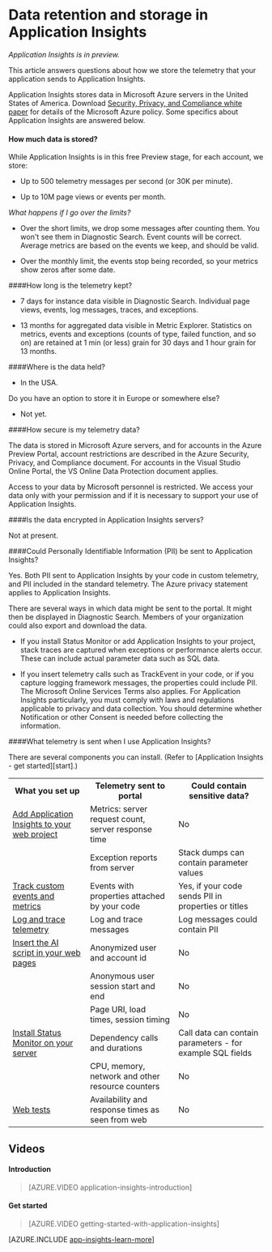 <properties pageTitle="Data retention and storage in Application Insights" description="Retention and privacy policy statement" authors="awills" manager="kamrani"/>

<tags ms.service="application-insights" ms.workload="tbd" ms.tgt_pltfrm="ibiza" ms.devlang="na" ms.topic="article" ms.date="2014-11-14" ms.author="awills"/>

# Data retention and storage in Application Insights 

*Application Insights is in preview.*


This article answers questions about how we store the telemetry that your application sends to Application Insights.

Application Insights stores data in Microsoft Azure servers in the United States of America. Download [Security, Privacy, and Compliance white paper](http://go.microsoft.com/fwlink/?LinkId=392408) for details of the Microsoft Azure policy. Some specifics about Application Insights are answered below. 

#### How much data is stored? 

While Application Insights is in this free Preview stage, for each account, we store: 

* Up to 500 telemetry messages per second (or 30K per minute). 

* Up to 10M page views or events per month. 

*What happens if I go over the limits?* 

* Over the short limits, we drop some messages after counting them. You won't see them in Diagnostic Search. Event counts will be correct. Average metrics are based on the events we keep, and should be valid. 

* Over the monthly limit, the events stop being recorded, so your metrics show zeros after some date. 

####How long is the telemetry kept? 

* 7 days for instance data visible in Diagnostic Search. Individual page views, events, log messages, traces, and exceptions. 

* 13 months for aggregated data visible in Metric Explorer. Statistics on metrics, events and exceptions (counts of type, failed function, and so on) are retained at 1 min (or less) grain for 30 days and 1 hour grain for 13 months. 

####Where is the data held? 

* In the USA. 

Do you have an option to store it in Europe or somewhere else? 

* Not yet. 

####How secure is my telemetry data? 

The data is stored in Microsoft Azure servers, and for accounts in the Azure Preview Portal, account restrictions are described in the Azure Security, Privacy, and Compliance document. For accounts in the Visual Studio Online Portal, the VS Online Data Protection document applies. 

Access to your data by Microsoft personnel is restricted. We access your data only with your permission and if it is necessary to support your use of Application Insights. 

####Is the data encrypted in Application Insights servers? 

Not at present. 

####Could Personally Identifiable Information (PII) be sent to Application Insights? 

Yes. Both PII sent to Application Insights by your code in custom telemetry, and PII included in the standard telemetry. The Azure privacy statement applies to Application Insights. 

There are several ways in which data might be sent to the portal. It might then be displayed in Diagnostic Search. Members of your organization could also export and download the data. 

* If you install Status Monitor or add Application Insights to your project, stack traces are captured when exceptions or performance alerts occur. These can include actual parameter data such as SQL data. 

* If you insert telemetry calls such as TrackEvent in your code, or if you capture logging framework messages, the properties could include PII. The Microsoft Online Services Terms also applies. For Application Insights particularly, you must comply with laws and regulations applicable to privacy and data collection. You should determine whether Notification or other Consent is needed before collecting the information. 


####What telemetry is sent when I use Application Insights? 

There are several components you can install. (Refer to [Application Insights - get started][start].) 

<table>
<tr><th>What you set up</th><th>Telemetry sent to portal</th><th>Could contain sensitive data?</th></tr>
<tr><td><a href="../app-insights-start-monitoring-app-health-usage/">Add Application Insights to your web project</a></td>
  <td>Metrics: server request count, server response time</td>
  <td>No</td></tr>
<tr><td></td>
  <td>Exception reports from server</td><td>Stack dumps can contain parameter values</td></tr>
<tr><td><a href="../app-insights-web-track-usage-custom-events-metrics/">Track custom events and metrics</a></td>
  <td>Events with properties attached by your code</td>
  <td>Yes, if your code sends PII in properties or titles</td></tr>
<tr><td><a href="../app-insights-search-diagnostic-logs/#trace">Log and trace telemetry</a></td><td>Log and trace messages</td><td>Log messages could contain PII</td></tr>
<tr><td><a href="../app-insights-web-track-usage/">Insert the AI script in your web pages</a></td>
  <td>Anonymized user and account id</td><td>No</td></tr>
<tr><td></td><td>Anonymous user session start and end</td><td>No</td></tr>
<tr><td></td><td>Page URI, load times, session timing</td><td>No</td></tr>
<tr><td><a href="../app-insights-monitor-performance-live-website-now/">Install Status Monitor on your server</a></td>
  <td>Dependency calls and durations</td>
  <td>Call data can contain parameters - for example SQL fields</td></tr>
<tr><td></td><td>CPU, memory, network and other resource counters</td><td>No</td></tr>
<tr><td><a href="../app-insights-monitor-web-app-availability/">Web tests</a></td><td>Availability and response times as seen from web</td><td>No</td></tr>
</table>

## <a name="video"></a>Videos

#### Introduction

> [AZURE.VIDEO application-insights-introduction]

#### Get started

> [AZURE.VIDEO getting-started-with-application-insights]




[AZURE.INCLUDE [app-insights-learn-more](../includes/app-insights-learn-more.md)]


